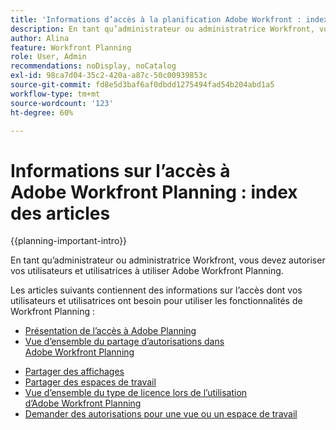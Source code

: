 ```yaml
---
title: 'Informations d’accès à la planification Adobe Workfront : index des articles'
description: En tant qu’administrateur ou administratrice Workfront, vous devez autoriser vos utilisateurs et utilisatrices à utiliser Adobe Workfront Planning. Les articles suivants contiennent des informations sur l’accès dont vos utilisateurs ont besoin pour utiliser Workfront Planning, ainsi que sur la manière de demander et d’accorder des autorisations lorsque les utilisateurs n’y ont pas accès.
author: Alina
feature: Workfront Planning
role: User, Admin
recommendations: noDisplay, noCatalog
exl-id: 98ca7d04-35c2-420a-a87c-50c00939853c
source-git-commit: fd8e5d3baf6af0dbdd1275494fad54b204abd1a5
workflow-type: tm+mt
source-wordcount: '123'
ht-degree: 60%

---
```



# Informations sur l’accès à Adobe Workfront Planning : index des articles

{{planning-important-intro}}

En tant qu’administrateur ou administratrice Workfront, vous devez autoriser vos utilisateurs et utilisatrices à utiliser Adobe Workfront Planning.


Les articles suivants contiennent des informations sur l’accès dont vos utilisateurs et utilisatrices ont besoin pour utiliser les fonctionnalités de Workfront Planning :

* [Présentation de l’accès à Adobe Planning](/help/quicksilver/planning/access/access-overview.md)
* [Vue d’ensemble du partage d’autorisations dans Adobe Workfront Planning](/help/quicksilver/planning/access/sharing-permissions-overview.md)

<!--<div class="preview">

* [Share record types](/help/quicksilver/planning/access/share-record-types.md)

</div>-->

* [Partager des affichages](/help/quicksilver/planning/access/share-views.md)
* [Partager des espaces de travail](/help/quicksilver/planning/access/share-workspaces.md)
* [Vue d’ensemble du type de licence lors de l’utilisation d’Adobe Workfront Planning](/help/quicksilver/planning/access/license-type-overview.md)
* [Demander des autorisations pour une vue ou un espace de travail](/help/quicksilver/planning/access/request-permissions.md)



